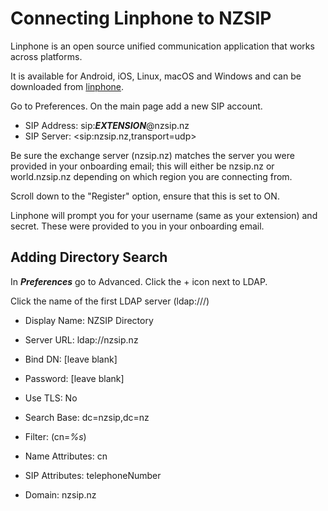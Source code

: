 
# Connecting Linphone to NZSIP

Linphone is an open source unified communication application that works across platforms.

It is available for Android, iOS, Linux, macOS and Windows and can be downloaded from [linphone](https://www.linphone.org/en/linphone-softphone/).


Go to Preferences.  On the main page add a new SIP account.

* SIP Address: sip:***EXTENSION***@nzsip.nz
* SIP Server: &lt;sip:nzsip.nz,transport=udp&gt;

Be sure the exchange server (nzsip.nz) matches the server you were provided in your onboarding email; this will either be nzsip.nz or world.nzsip.nz depending on which region you are connecting from.

Scroll down to the "Register" option, ensure that this is set to ON.

Linphone will prompt you for your username (same as your extension) and secret.  These were provided to you in your onboarding email.


## Adding Directory Search

In ***Preferences*** go to Advanced.  Click the + icon next to LDAP.

Click the name of the first LDAP server (ldap:///)

* Display Name: NZSIP Directory
* Server URL:  ldap://nzsip.nz
* Bind DN: [leave blank]
* Password: [leave blank]
* Use TLS: No
* Search Base: dc=nzsip,dc=nz
* Filter: (cn=*%s*)

* Name Attributes: cn
* SIP Attributes: telephoneNumber
* Domain: nzsip.nz

